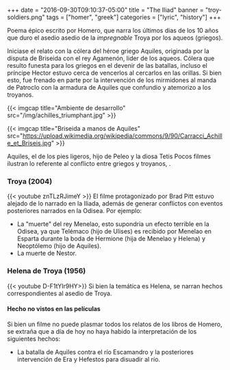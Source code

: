 +++
date = "2016-09-30T09:10:37-05:00"
title = "The Iliad"
banner = "troy-soldiers.png"
tags = ["homer", "greek"]
categories = ["lyric", "history"]
+++

Poema épico escrito por Homero, que narra los últimos dias de los 10 años que
duro el asedio asedio de la *impregnable* Troya por los aqueos (griegos).
<!--more-->

Iniciase el relato con la cólera del héroe griego Aquiles, originada por la
disputa de  Briseida con el rey Agamenón, lider de los aqueos. Cólera que resulto funesta
para los griegos en el devenir de las batallas, incluso el príncipe Hector estuvo cerca
de vencerlos al cercarlos en las orillas. Si bien esto, fue frenado en parte por la intervención
de los mirmidones al manda de Patroclo con la armadura de Aquiles que confundio y
atemorizo a los troyanos.

{{< imgcap title="Ambiente de desarrollo" src="/img/achilles_triumphant.jpg" >}}

{{< imgcap title="Briseida a manos de Aquiles" src="https://upload.wikimedia.org/wikipedia/commons/9/90/Carracci_Achille_et_Briseis.jpg" >}}
<!-- ![Briseida](https://upload.wikimedia.org/wikipedia/commons/9/90/Carracci_Achille_et_Briseis.jpg) -->

<!-- ![Iliada](http://www.tebeosfera.com/imagenes/publicaciones/1/8/publicaciones-F795-700-828-318.jpg) -->

Aquiles, el de los pies ligeros, hijo de Peleo y la diosa Tetis
Pocos filmes ilustran lo referente al conflicto entre griegos y troyanos, .

### Troya (2004)
{{< youtube znTLzRJimeY >}}
El filme protagonizado por Brad Pitt estuvo alejado de lo narrado en la Iliada,
además de generar conflictos con eventos posteriores narrados en la Odisea.
Por ejemplo:

- La "muerte" del rey Menelao, esto supondria un efecto terrible en la Odisea,
ya que Telémaco (hijo de Ulises) es recibido por Menelao en Esparta durante la boda
de Hermione (hija de Menelao y Helena) y Neoptólemo (hijo de Aquiles).
- La muerte de Nestor.

### Helena de Troya (1956)
{{< youtube D-F1tYIr9HY>}}
Si bien la temática es Helena, se narran hechos correspondientes al asedio de Troya.

#### Hecho no vistos en las películas

Si bien un filme no puede plasmar todos los relatos de los libros de Homero,
se extraña que a día de hoy no haya habido la interpretación de los siguientes hechos:

* La batalla de Aquiles contra el río Escamandro y la posteriores
intervención de Era y Hefestos para disuadir al río.
